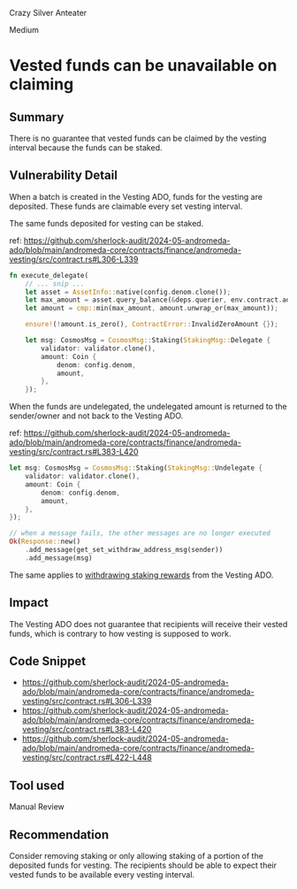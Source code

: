 Crazy Silver Anteater

Medium

# Vested funds can be unavailable on claiming

## Summary
There is no guarantee that vested funds can be claimed by the vesting interval because the funds can be staked.

## Vulnerability Detail
When a batch is created in the Vesting ADO, funds for the vesting are deposited. These funds are claimable every set vesting interval.

The same funds deposited for vesting can be staked.

ref: https://github.com/sherlock-audit/2024-05-andromeda-ado/blob/main/andromeda-core/contracts/finance/andromeda-vesting/src/contract.rs#L306-L339
```rust
fn execute_delegate(
    // ... snip ...
    let asset = AssetInfo::native(config.denom.clone());
    let max_amount = asset.query_balance(&deps.querier, env.contract.address)?;
    let amount = cmp::min(max_amount, amount.unwrap_or(max_amount));

    ensure!(!amount.is_zero(), ContractError::InvalidZeroAmount {});

    let msg: CosmosMsg = CosmosMsg::Staking(StakingMsg::Delegate {
        validator: validator.clone(),
        amount: Coin {
            denom: config.denom,
            amount,
        },
    });
```

When the funds are undelegated, the undelegated amount is returned to the sender/owner and not back to the Vesting ADO.

ref: https://github.com/sherlock-audit/2024-05-andromeda-ado/blob/main/andromeda-core/contracts/finance/andromeda-vesting/src/contract.rs#L383-L420
```rust
let msg: CosmosMsg = CosmosMsg::Staking(StakingMsg::Undelegate {
    validator: validator.clone(),
    amount: Coin {
        denom: config.denom,
        amount,
    },
});

// when a message fails, the other messages are no longer executed
Ok(Response::new()
    .add_message(get_set_withdraw_address_msg(sender))
    .add_message(msg)
```

The same applies to [withdrawing staking rewards](https://github.com/sherlock-audit/2024-05-andromeda-ado/blob/main/andromeda-core/contracts/finance/andromeda-vesting/src/contract.rs#L422-L448) from the Vesting ADO. 

## Impact
The Vesting ADO does not guarantee that recipients will receive their vested funds, which is contrary to how vesting is supposed to work.

## Code Snippet
- https://github.com/sherlock-audit/2024-05-andromeda-ado/blob/main/andromeda-core/contracts/finance/andromeda-vesting/src/contract.rs#L306-L339
- https://github.com/sherlock-audit/2024-05-andromeda-ado/blob/main/andromeda-core/contracts/finance/andromeda-vesting/src/contract.rs#L383-L420
- https://github.com/sherlock-audit/2024-05-andromeda-ado/blob/main/andromeda-core/contracts/finance/andromeda-vesting/src/contract.rs#L422-L448

## Tool used
Manual Review

## Recommendation
Consider removing staking or only allowing staking of a portion of the deposited funds for vesting. The recipients should be able to expect their vested funds to be available every vesting interval.